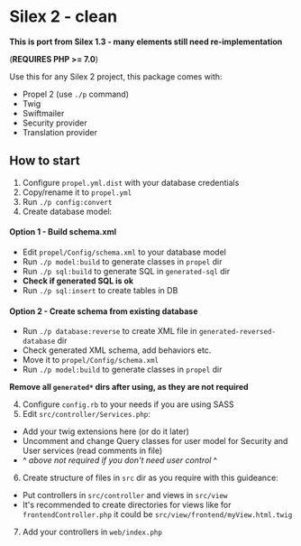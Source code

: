 # Silex 2 - clean #

**This is port from Silex 1.3 - many elements still need re-implementation**

(**REQUIRES PHP >= 7.0**) 

Use this for any Silex 2 project, this package comes with:

- Propel 2 (use `./p` command)
- Twig
- Swiftmailer
- Security provider
- Translation provider

## How to start

1. Configure `propel.yml.dist` with your database credentials
2. Copy/rename it to `propel.yml`
3. Run `./p config:convert`
4. Create database model:

#### Option 1 - Build schema.xml
  - Edit `propel/Config/schema.xml` to your database model
  - Run `./p model:build` to generate classes in `propel` dir
  - Run `./p sql:build` to generate SQL in `generated-sql` dir
  - **Check if generated SQL is ok**
  - Run `./p sql:insert` to create tables in DB
  
#### Option 2 - Create schema from existing database
  - Run `./p database:reverse` to create XML file in `generated-reversed-database` dir
  - Check generated XML schema, add behaviors etc.
  - Move it to `propel/Config/schema.xml`
  - Run `./p model:build` to generate classes in `propel` dir
  
**Remove all `generated*` dirs after using, as they are not required**

4. Configure `config.rb` to your needs if you are using SASS
5. Edit `src/controller/Services.php`:
  - Add your twig extensions here (or do it later)
  - Uncomment and change Query classes for user model for Security and User services (read comments in file)
  - ^ *above not required if you don't need user control* ^
6. Create structure of files in `src` dir as you require with this guideance:
  - Put controllers in `src/controller` and views in `src/view`
  - It's recommended to create directories for views like for `frontendController.php` it could be `src/view/frontend/myView.html.twig`
7. Add your controllers in `web/index.php`
